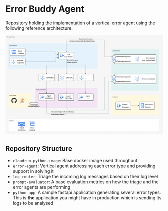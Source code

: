 # Error Buddy Agent

Repository holding the implementation of a vertical error agent using the following reference architecture.

![Error Agent Architecture](images/Error_Analysis_Agent.png)

## Repository Structure
- `cloudrun-python-image`: Base docker image used throughout
- `error-agent`: Vertical agent addressing each error type and providing support in solving it
- `log-router`: Triage the incoming log messages based on their log level
- `prompt-evaluator`: A base evaluation metrics on how the triage and the error agents are performing
- `python-app`: A sample fastapi application generating several error types. This is **the** application you might have in production which is sending its logs to be analysed